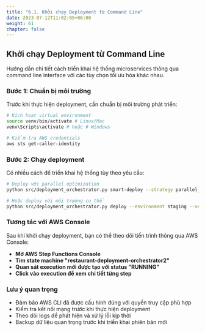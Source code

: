 ```yaml
---
title: "6.1. Khởi chạy Deployment từ Command Line"
date: 2023-07-12T11:02:05+06:00
weight: 61
chapter: false
---
```


## Khởi chạy Deployment từ Command Line

Hướng dẫn chi tiết cách triển khai hệ thống microservices thông qua command line interface với các tùy chọn tối ưu hóa khác nhau.

### Bước 1: Chuẩn bị môi trường

Trước khi thực hiện deployment, cần chuẩn bị môi trường phát triển:

```bash
# Kích hoạt virtual environment
source venv/bin/activate # Linux/Mac
venv\Scripts\activate # hoặc # Windows

# Kiểm tra AWS credentials
aws sts get-caller-identity
```

### Bước 2: Chạy deployment

Có nhiều cách để triển khai hệ thống tùy theo yêu cầu:

```bash
# Deploy với parallel optimization
python src/deployment_orchestrator.py smart-deploy --strategy parallel_optimized --wait

# Hoặc deploy với môi trường cụ thể
python src/deployment_orchestrator.py deploy --environment staging --version 1.0.0
```

### Tương tác với AWS Console

Sau khi khởi chạy deployment, bạn có thể theo dõi tiến trình thông qua AWS Console:

- **Mở AWS Step Functions Console**
- **Tìm state machine "restaurant-deployment-orchestrator2"**
- **Quan sát execution mới được tạo với status "RUNNING"**
- **Click vào execution để xem chi tiết từng step**

### Lưu ý quan trọng

- Đảm bảo AWS CLI đã được cấu hình đúng với quyền truy cập phù hợp
- Kiểm tra kết nối mạng trước khi thực hiện deployment
- Theo dõi logs để phát hiện và xử lý lỗi kịp thời
- Backup dữ liệu quan trọng trước khi triển khai phiên bản mới 